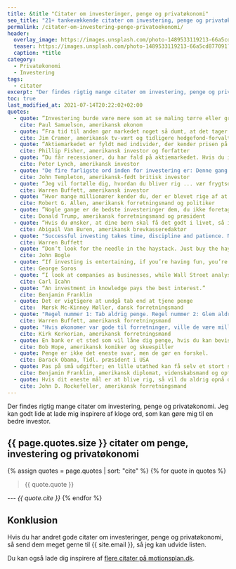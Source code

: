```yaml
---
title: &title "Citater om investeringer, penge og privatøkonomi"
seo_title: "21+ tankevækkende citater om investering, penge og privatøkonomi"
permalink: /citater-om-investering-penge-privatoekonomi/
header:
  overlay_image: https://images.unsplash.com/photo-1489533119213-66a5cd877091?ixid=MnwxMjA3fDB8MHxwaG90by1wYWdlfHx8fGVufDB8fHx8&ixlib=rb-1.2.1&auto=format&fit=crop&w=1900&q=80
  teaser: https://images.unsplash.com/photo-1489533119213-66a5cd877091?ixid=MnwxMjA3fDB8MHxwaG90by1wYWdlfHx8fGVufDB8fHx8&ixlib=rb-1.2.1&auto=format&fit=crop&w=400&q=80
  caption: *title
category:
  - Privatøkonomi
  - Investering
tags:
  - citater
excerpt: "Der findes rigtig mange citater om investering, penge og privatøkonomi. Jeg kan godt lide at lade mig inspirere af kloge ord, som kan gøre mig til en bedre investor."
toc: true
last_modified_at: 2021-07-14T20:22:02+02:00
quotes:
  - quote: ”Investering burde være mere som at se maling tørre eller græs gro. Vil du have spænding, så tag 800 dollars og rejs til Las Vegas."
    cite: Paul Samuelson, amerikansk økonom
  - quote: “Fra tid til anden gør markedet noget så dumt, at det tager vejret fra dig."
    cite: Jim Cramer, amerikansk tv-vært og tidligere hedgefond-forvalter
  - quote: “Aktiemarkedet er fyldt med individer, der kender prisen på alting, men værdien af ingenting."
    cite: Phillip Fisher, amerikansk investor og forfatter
  - quote: “Du får recessioner, du har fald på aktiemarkedet. Hvis du ikke forstår, at det kommer til at ske, er du ikke klar – så vil du ikke gøre det godt i markedet."
    cite: Peter Lynch, amerikansk investor
  - quote: "De fire farligste ord inden for investering er: Denne gang er anderledes."
    cite: John Templeton, amerikansk-født britisk investor
  - quote: “Jeg vil fortælle dig, hvordan du bliver rig ... vær frygtsom, når andre er grådige. Vær grådig, når andre er frygtsomme."
    cite: Warren Buffett, amerikansk investor
  - quote: “Hvor mange millionærer kender du, der er blevet rige af at investere i en opsparingskonto?"
    cite: Robert G. Allen, amerikansk forretningsmand og politiker
  - quote: ”Nogle gange er de bedste investeringer dem, du ikke foretager dig."
    cite: Donald Trump, amerikansk forretningsmand og præsident
  - quote: “Hvis du ønsker, at dine børn skal få det godt i livet, så invester dobbelt så meget tid i dem og halvt så mange penge."
    cite: Abigail Van Buren, amerikansk brevkasseredaktør
  - quote: "Successful investing takes time, discipline and patience. No matter how great the talent or effort, some things just take time: You can’t produce a baby in one month by getting nine women pregnant."
    cite: Warren Buffett
  - quote: “Don’t look for the needle in the haystack. Just buy the haystack.”
    cite: John Bogle
  - quote: “If investing is entertaining, if you’re having fun, you’re probably not making any money. Good investing is boring.”
    cite: George Soros
  - quote: “I look at companies as businesses, while Wall Street analysts look for quarterly earnings performance. I buy assets and potential productivity. Wall Street buys earnings, so they miss a lot of things that I see in certain situations.”
    cite: Carl Icahn
  - quote: “An investment in knowledge pays the best interest.”
    cite: Benjamin Franklin
  - quote: Det er vigtigere at undgå tab end at tjene penge
    cite:  Mærsk Mc-Kinney Møller, dansk forretningsmand
  - quote: "Regel nummer 1: Tab aldrig penge. Regel nummer 2: Glem aldrig regel nummer 1."
    cite: Warren Buffett, amerikansk forretningsmand
  - quote: "Hvis økonomer var gode til forretninger, ville de være millionærer i stedet for rådgivere for millionærer."
    cite: Kirk Kerkorian, amerikansk forretningsmand
  - quote: En bank er et sted som vil låne dig penge, hvis du kan bevise, at du ikke har brug for dem.
    cite: Bob Hope, amerikansk komiker og skuespiller
  - quote: Penge er ikke det eneste svar, men de gør en forskel.
    cite: Barack Obama, Tidl. præsident i USA
  - quote: Pas på små udgifter; en lille utæthed kan få selv et stort skib til at synke.
    cite: Benjamin Franklin, amerikansk diplomat, videnskabsmand og opfinder
  - quote: Hvis dit eneste mål er at blive rig, så vil du aldrig opnå det.
    cite: John D. Rockefeller, amerikansk forretningsmand
---
```


Der findes rigtig mange citater om investering, penge og privatøkonomi. Jeg kan godt lide at lade mig inspirere af kloge ord, som kan gøre mig til en bedre investor.

## {{ page.quotes.size }} citater om penge, investering og privatøkonomi

{% assign quotes = page.quotes | sort: "cite" %}
{% for quote in quotes %} 
> {{ quote.quote }}

--- <cite>{{ quote.cite }}</cite>
{% endfor %}

## Konklusion

Hvis du har andret gode citater om investeringer, penge og privatøkonomi, så send dem meget gerne til {{ site.email }}, så jeg kan udvide listen.

Du kan også lade dig inspirere af [flere citater på motionsplan.dk](https://www.motionsplan.dk/citater-om-at-kaempe/).
